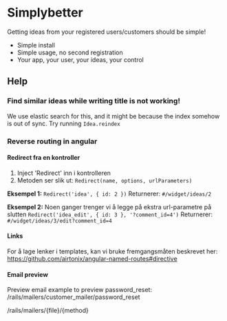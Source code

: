 # Simplybetter

Getting ideas from your registered users/customers should be simple!

 - Simple install
 - Simple usage, no second registration
 - Your app, your user, your ideas, your control

## Help

### Find similar ideas while writing title is not working!
We use elastic search for this, and it might be because the index somehow is out of sync. Try running `Idea.reindex`

### Reverse routing in angular

#### Redirect fra en kontroller
1. Inject 'Redirect' inn i kontrolleren
2. Metoden ser slik ut: `Redirect(name, options, urlParameters)`

**Eksempel 1:**
`Redirect('idea', { id: 2 })` Returnerer: `#/widget/ideas/2`

**Eksempel 2:**
Noen ganger trenger vi å legge på ekstra url-parametre på slutten
`Redirect('idea_edit', { id: 3 }, '?comment_id=4')` Returnerer: `#/widget/ideas/3/edit?comment_id=4`
#### Links

For å lage lenker i templates, kan vi bruke fremgangsmåten beskrevet her: https://github.com/airtonix/angular-named-routes#directive


#### Email preview
Preview email example to preview password_reset: /rails/mailers/customer_mailer/password_reset

/rails/mailers/{file}/{method}
